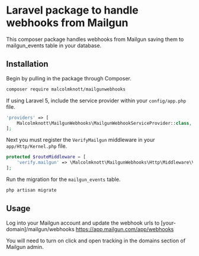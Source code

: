 # Laravel package to handle webhooks from Mailgun

This composer package handles webhooks from Mailgun saving them to mailgun_events table in your database.

## Installation

Begin by pulling in the package through Composer.

```bash
composer require malcolmknott/mailgunwebhooks
```

If using Laravel 5, include the service provider within your `config/app.php` file.

```php
'providers' => [
    Malcolmknott\MailgunWebhooks\MailgunWebhookServiceProvider::class,
];
```

Next you must register the `VerifyMailgun` middleware in your `app/Http/Kernel.php` file.

```php
protected $routeMiddleware = [
	'verify.mailgun' => \Malcolmknott\MailgunWebhooks\Http\Middleware\VerifyMailgun::class,
];
```

Run the migration for the `mailgun_events` table.

```bash
php artisan migrate
```

## Usage

Log into your Mailgun account and update the webhook urls to [your-domain]/mailgun/webhooks
https://app.mailgun.com/app/webhooks

You will need to turn on click and open tracking in the domains section of Mailgun admin.